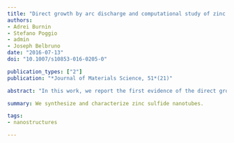 ```yaml
---
title: "Direct growth by arc discharge and computational study of zinc sulfide nanotubes"
authors:
- Adrei Burnin
- Stefano Poggio
- admin
- Joseph Belbruno
date: "2016-07-13"
doi: "10.1007/s10853-016-0205-0"

publication_types: ["2"]
publication: "*Journal of Materials Science, 51*(21)"

abstract: "In this work, we report the first evidence of the direct growth of zinc sulfide nanotubes in an electric arc discharge. The synthesized material was characterized using transmission electron microscopy and energy dispersive X-ray spectroscopy. In addition to the experimental effort, the morphology of the capped nanotube was studied computationally at the PW91/DZ level of theory and compared to that of the material obtained experimentally."

summary: We synthesize and characterize zinc sulfide nanotubes.

tags:
- nanostructures

---
```


